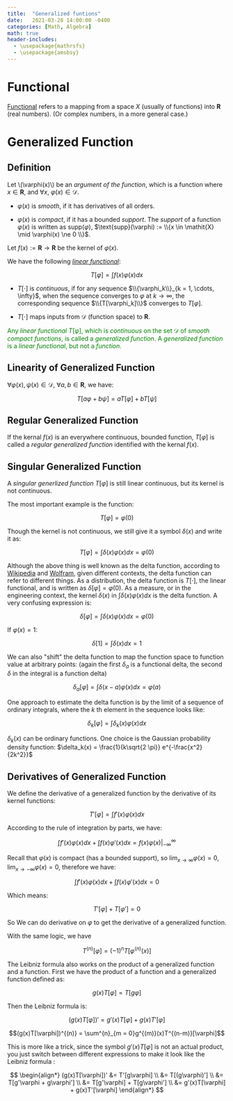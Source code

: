 ```yaml
---
title:  "Generalized funtions"
date:   2021-03-28 14:00:00 -0400
categories: [Math, Algebra]
math: true
header-includes:
  - \usepackage{mathrsfs}
  - \usepackage{amsbsy}
---
```


# **Functional**

[Functional](https://mathworld.wolfram.com/Functional.html) refers to a mapping from a space $\mathit{X}$ (usually of functions) into $\boldsymbol{R}$ (real numbers). (Or complex numbers, in a more general case.) 

# **Generalized Function**

## Definition

Let  \\(\varphi(x)\\)  be an *argument of the function*, which is a function where $x \in \boldsymbol{R}$, and $\forall x$, $\varphi(x) \in \mathscr{D}$. 

 * $\varphi(x)$ is *smooth*, if it has derivatives of all orders.

 * $\varphi(x)$ is *compact*, if it has a bounded *support*. The *support* of a function $\varphi(x)$ is written as $\text{supp}(\varphi)$,  $\text{supp}(\varphi) := \\{x \in \mathit{X} \mid \varphi(x) \ne 0 \\}$. 

Let $f(x) := \boldsymbol{R} \rightarrow \boldsymbol{R}$ be the kernel of $\varphi(x)$.

We have the following [*linear functional*](https://mathworld.wolfram.com/LinearFunctional.html):

$$T[\varphi] = \int f(x) \varphi(x) dx$$

* $T[\cdot]$ is *continuous*, if for any sequence $\\{\varphi_k\\}_{k = 1, \cdots, \infty}$, when the sequence converges to $\varphi$ at $k \rightarrow \infty$, the corresponding sequence $\\{T[\varphi_k]\\}$ converges to $T[\varphi]$.

* $T[\cdot]$ maps inputs from $\mathscr{D}$ (function space) to $\boldsymbol{R}$.

 <span style="color: green"> Any *linear functional* $T[\varphi]$, which is *continuous* on the set $\mathscr{D}$ of
*smooth compact functions*, is called a *generalized function*. A *generalized function* is a *linear functional*, but not a *function*.  </span> 

## Linearity of Generalized Function

$\forall \varphi(x), \psi(x) \in \mathscr{D}$, $\forall a, b \in \boldsymbol{R}$, we have:

$$T[a\varphi + b\psi] = a T[\varphi] + b T[\psi]$$

## Regular Generalized Function

If the kernal $f(x)$ is an everywhere continuous, bounded function, $T[\varphi]$ is called a *regular generalized function* identified with the kernal $f(x)$.

## Singular Generalized Function

A *singular generlized function* $T[\varphi]$ is still linear continuous, but its kernel is not continuous. 

The most important example is the function:

$$T[\varphi] =  \varphi(0)$$

Though the kernel is not continuous, we still give it a symbol $\delta(x)$ and write it as:

$$T[\varphi] = \int \delta(x) \varphi(x) dx = \varphi(0)$$

Although the above thing is well known as the delta function, according to [Wikipedia](https://en.wikipedia.org/wiki/Dirac_delta_function) and [Wolfram](https://mathworld.wolfram.com/DeltaFunction.html), given different contexts, the delta function can refer to different things. As a distribution, the delta function is $T[\cdot]$, the linear functional, and is written as $\delta[\varphi] =  \varphi(0)$. As a measure, or in the engineering context, the kernel $\delta(x)$ in  $\int \delta(x) \varphi(x) dx$ is the delta function. A very confusing expression is:

$$\delta [\varphi] = \int \delta(x) \varphi(x) dx = \varphi(0)$$

If $\varphi(x) = 1$:

$$\delta [1] = \int \delta(x) dx = 1$$

We can also "shift" the delta function to map the function space to function value at arbitrary points: (again the first $\delta_a$ is a functional delta, the second $\delta$ in the integral is a function delta)

$$\delta_a [\varphi] = \int \delta(x - a) \varphi(x) dx = \varphi(a)$$

One approach to estimate the delta function is by the limit of a sequence of ordinary integrals, where the $k$ th element in the sequence looks like:

$$\delta_k [\varphi] = \int \delta_k(x) \varphi(x) dx$$

$\delta_k(x)$ can be ordinary functions. One choice is the Gaussian probability density function: $\delta_k(x) = \frac{1}{k\sqrt{2 \pi}} e^{-\frac{x^2}{2k^2}}$

## Derivatives of Generalized Function

We define the derivative of a generalized function by the derivative of its kernel functions:

$$T'[\varphi] = \int f'(x) \varphi(x) dx $$

According to the rule of integration by parts, we have:

$$\int f'(x) \varphi(x) dx + \int f(x) \varphi'(x) dx = f(x)\varphi(x) |_{-\infty}^{\infty}$$

Recall that $\varphi(x)$ is compact (has a bounded support), so $\lim_{x \rightarrow \infty}\varphi(x) = 0$, $\lim_{x \rightarrow -\infty}\varphi(x) = 0$, therefore we have:

$$\int f'(x) \varphi(x) dx + \int f(x) \varphi'(x) dx = 0$$

Which means:

$$T'[\varphi] + T[\varphi'] = 0$$

So We can do derivative on $\varphi$ to get the derivative of a generalized function.

With the same logic, we have

$$T^{(n)}[\varphi] = (-1)^nT[\varphi^{(n)}(x)]$$

The Leibniz formula also works on the product of a generalized function and a function. First we have the product of a function and a generalized function defined as:

$$g(x)T[\varphi] = T[g\varphi]$$

Then the Leibniz formula is:

$$(g(x)T[\varphi])' = g'(x)T[\varphi] + g(x)T'[\varphi]$$

$$(g(x)T[\varphi])^{(n)} = \sum^{n}_{m = 0}g^{(m)}(x)T^{(n-m)}[\varphi]$$

This is more like a trick, since the symbol $g'(x)T[\varphi]$ is not an actual product, you just switch between different expressions to make it look like the Leibniz formula :

$$
\begin{align*}
(g(x)T[\varphi])' &= T'[g\varphi]
\\ &= T[(g\varphi)']
\\ &= T[g'\varphi + g\varphi']
\\ &= T[g'\varphi] + T[g\varphi']
\\ &= g'(x)T[\varphi] + g(x)T'[\varphi]
\end{align*}
$$



